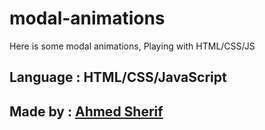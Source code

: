 # modal-animations
Here is some modal animations, Playing with HTML/CSS/JS

## Language : HTML/CSS/JavaScript

## Made by :  [Ahmed Sherif](https://ahmedsherif20.github.io/portfolio/)
